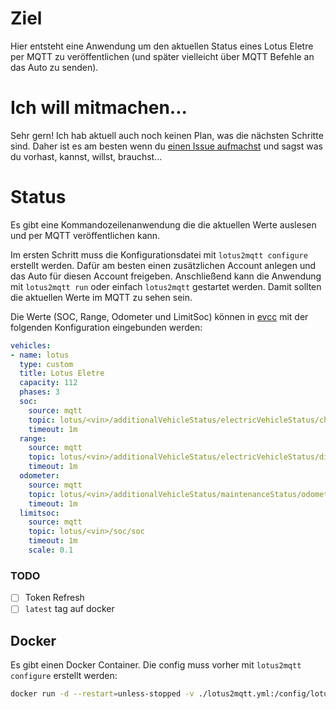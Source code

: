 # Ziel

Hier entsteht eine Anwendung um den aktuellen Status eines Lotus Eletre per MQTT zu veröffentlichen (und später vielleicht über MQTT Befehle an das Auto zu senden).

# Ich will mitmachen...

Sehr gern! Ich hab aktuell auch noch keinen Plan, was die nächsten Schritte sind. Daher ist es am besten wenn du [einen Issue aufmachst](https://github.com/zivillian/lotus2mqtt/issues/new) und sagst was du vorhast, kannst, willst, brauchst...

# Status

Es gibt eine Kommandozeilenanwendung die die aktuellen Werte auslesen und per MQTT veröffentlichen kann.

Im ersten Schritt muss die Konfigurationsdatei mit `lotus2mqtt configure` erstellt werden. Dafür am besten einen zusätzlichen Account anlegen und das Auto für diesen Account freigeben. Anschließend kann die Anwendung mit `lotus2mqtt run` oder einfach `lotus2mqtt` gestartet werden. Damit sollten die aktuellen Werte im MQTT zu sehen sein.

Die Werte (SOC, Range, Odometer und LimitSoc) können in [evcc](https://github.com/evcc-io/evcc/) mit der folgenden Konfiguration eingebunden werden:

```yaml
vehicles:
- name: lotus
  type: custom
  title: Lotus Eletre
  capacity: 112
  phases: 3
  soc:
    source: mqtt
    topic: lotus/<vin>/additionalVehicleStatus/electricVehicleStatus/chargeLevel
    timeout: 1m
  range:
    source: mqtt
    topic: lotus/<vin>/additionalVehicleStatus/electricVehicleStatus/distanceToEmptyOnBatteryOnly
    timeout: 1m
  odometer:
    source: mqtt
    topic: lotus/<vin>/additionalVehicleStatus/maintenanceStatus/odometer
    timeout: 1m
  limitsoc:
    source: mqtt
    topic: lotus/<vin>/soc/soc
    timeout: 1m
    scale: 0.1
```

### TODO

- [ ] Token Refresh
- [ ] `latest` tag auf docker

## Docker

Es gibt einen Docker Container. Die config muss vorher mit `lotus2mqtt configure` erstellt werden:

```bash
docker run -d --restart=unless-stopped -v ./lotus2mqtt.yml:/config/lotus2mqtt.yml zivillian/lotus2mqtt:main
```
